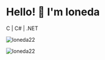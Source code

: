 <h1>Hello! 👋 I'm Ioneda</h1>
<p>C | C# | .NET</p>
<p><img align="center" src="https://github-readme-stats.vercel.app/api?username=Ioneda22&show_icons=true&locale=en" alt="Ioneda22" /></p>
<p><img src="https://github-readme-stats.vercel.app/api/top-langs?username=Ioneda22&show_icons=true&locale=en&layout=compact" alt="Ioneda22" /></p>
